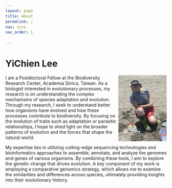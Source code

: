 ```yaml
---
layout: page
title: About
permalink: /
nav: ture
nav_order: 1

---
```


# YiChien Lee

<img src="../assets/img/IMG_8320.jpg" align="right" width="30%" high="30%"/> 

I am a Postdoctoral Fellow at the Biodiversity Research Center, Academia Sinica, Taiwan. As a biologist interested in evolutionary processes, my research is on understanding the complex mechanisms of species adaptation and evolution. Through my research, I seek to understand better how organisms have evolved and how these processes contribute to biodiversity. By focusing on the evolution of traits such as adaptation or parasitic relationships, I hope to shed light on the broader patterns of evolution and the forces that shape the natural world.
 
My expertise lies in utilizing cutting-edge sequencing technologies and bioinformatics approaches to assemble, annotate, and analyze the genomes and genes of various organisms. By combining these tools, I aim to explore the genetic change that drives evolution. A key component of my work is employing a comparative genomics strategy, which allows me to examine the similarities and differences across species, ultimately providing insights into their evolutionary history.
